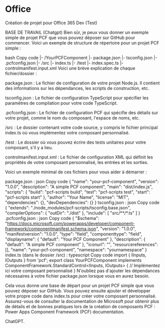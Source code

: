 # Office
Création de projet pour Office 365 Dev (Test)

BASE DE TRAVAIL (Chatgpt)
Bien sûr, je peux vous donner un exemple simple de projet PCF que vous pouvez déposer sur GitHub pour commencer. Voici un exemple de structure de répertoire pour un projet PCF simple :

bash
Copy code
|- /YourPCFComponent
   |- package.json
   |- tsconfig.json
   |- .pcfconfig.json
   |- /src
      |- index.ts
   |- /test
      |- index.spec.ts
   |- controlmanifest.input.xml
Voici une brève explication de chaque fichier/dossier :

package.json : Le fichier de configuration de votre projet Node.js. Il contient des informations sur les dépendances, les scripts de construction, etc.

tsconfig.json : Le fichier de configuration TypeScript pour spécifier les paramètres de compilation pour votre code TypeScript.

.pcfconfig.json : Le fichier de configuration PCF qui spécifie des détails sur votre projet, comme le nom du composant, l'espace de noms, etc.

/src : Le dossier contenant votre code source, y compris le fichier principal index.ts où vous implémentez votre composant personnalisé.

/test : Le dossier où vous pouvez écrire des tests unitaires pour votre composant, s'il y a lieu.

controlmanifest.input.xml : Le fichier de configuration XML qui définit les propriétés de votre composant personnalisé, les entrées et les sorties.

Voici un exemple minimal de ces fichiers pour vous aider à démarrer :

package.json :
json
Copy code
{
  "name": "your-pcf-component",
  "version": "1.0.0",
  "description": "A simple PCF component",
  "main": "dist/index.js",
  "scripts": {
    "build": "pcf-scripts build",
    "test": "pcf-scripts test",
    "start": "pcf-scripts start"
  },
  "author": "Your Name",
  "license": "MIT",
  "dependencies": {},
  "devDependencies": {}
}
tsconfig.json :
json
Copy code
{
  "extends": "./node_modules/pcf-scripts/tsconfig.base.json",
  "compilerOptions": {
    "outDir": "./dist"
  },
  "include": [
    "src/**/*.ts"
  ]
}
.pcfconfig.json :
json
Copy code
{
  "$schema": "https://docs.microsoft.com/powerapps/developer/component-framework/componentmanifest.schema.json",
  "version": "1.0.0",
  "manifestversion": "1.0.0",
  "type": "field",
  "componenttype": "field",
  "displayname": {
    "default": "Your PCF Component"
  },
  "description": {
    "default": "A simple PCF component"
  },
  "iconurl": "",
  "resourcereferences": [],
  "name": "your-pcf-component",
  "namespace": "yournamespace"
}
index.ts (dans le dossier /src) :
typescript
Copy code
import { IInputs, IOutputs } from 'pcf';
export class YourPCFComponent implements ComponentFramework.StandardControl<IInputs, IOutputs> {
  // Implémentez ici votre composant personnalisé
}
N'oubliez pas d'ajouter les dépendances nécessaires à votre fichier package.json lorsque vous en aurez besoin.

Cela vous donne une base de départ pour un projet PCF simple que vous pouvez déposer sur GitHub. Vous pouvez ensuite ajouter et développer votre propre code dans index.ts pour créer votre composant personnalisé. Assurez-vous de consulter la documentation de Microsoft pour obtenir plus de détails et de bonnes pratiques lors de la création de composants PCF : Power Apps Component Framework (PCF) documentation.

ChatGPT.

